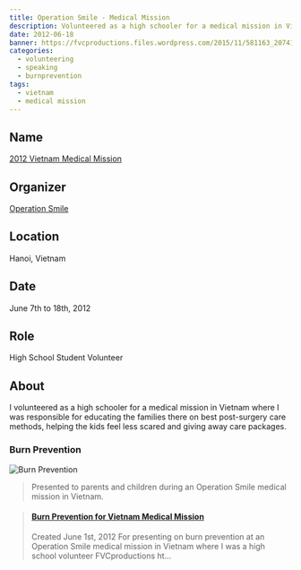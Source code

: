 ```yaml
---
title: Operation Smile - Medical Mission
description: Volunteered as a high schooler for a medical mission in Vietnam through Operation Smile.
date: 2012-06-18
banner: https://fvcproductions.files.wordpress.com/2015/11/581163_207413282713894_160438369_n.jpg
categories:
  - volunteering
  - speaking
  - burnprevention
tags:
  - vietnam
  - medical mission
---
```


## Name

[2012 Vietnam Medical Mission](//operationsmilevietnam2012.blogspot.com/)

## Organizer

[Operation Smile](//studentprograms.operationsmile.org/events/mission-training-workshop/)

## Location

Hanoi, Vietnam

## Date

June 7th to 18th, 2012

## Role

High School Student Volunteer

## About

I volunteered as a high schooler for a medical mission in Vietnam where I was responsible for educating the families there on best post-surgery care methods, helping the kids feel less scared and giving away care packages.

### Burn Prevention

![Burn Prevention](https://image.slidesharecdn.com/2012-06-01burnpreventionvietnamese-171014013805/95/burn-prevention-for-vietnam-medical-mission-1-638.jpg?cb=1510615164)

> Presented to parents and children during an Operation Smile medical mission in Vietnam.

<blockquote class="embedly-card"><h4><a href="https://www.slideshare.net/FVCproductions/burn-prevention-for-vietnam-medical-mission">Burn Prevention for Vietnam Medical Mission</a></h4><p>Created June 1st, 2012 For presenting on burn prevention at an Operation Smile medical mission in Vietnam where I was a high school volunteer FVCproductions ht...</p></blockquote>
<script async src="//cdn.embedly.com/widgets/platform.js" charset="UTF-8"></script>

